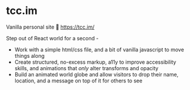 # tcc.im
Vanilla personal site 🍦 https://tcc.im/

Step out of React world for a second -
* Work with a simple html/css file, and a bit of vanilla javascript to move things along
* Create structured, no-excess markup, a11y to improve accessibility skills, and animations that *only* alter transforms and opacity
* Build an animated world globe and allow visitors to drop their name, location, and a message on top of it for others to see


